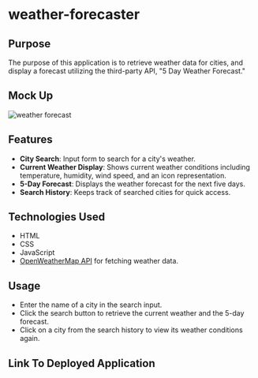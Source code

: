 # weather-forecaster

## Purpose

The purpose of this application is to retrieve weather data for cities, and display a forecast utilizing the third-party API, "5 Day Weather Forecast."

## Mock Up

<img src="./Assets/Screenshot 2024-09-28 at 4.18.13 PM.png" alt="weather forecast">

## Features

- **City Search**: Input form to search for a city's weather.
- **Current Weather Display**: Shows current weather conditions including temperature, humidity, wind speed, and an icon representation.
- **5-Day Forecast**: Displays the weather forecast for the next five days.
- **Search History**: Keeps track of searched cities for quick access.

## Technologies Used

- HTML
- CSS
- JavaScript
- [OpenWeatherMap API](https://openweathermap.org/api) for fetching weather data.

## Usage

- Enter the name of a city in the search input.
- Click the search button to retrieve the current weather and the 5-day forecast.
- Click on a city from the search history to view its weather conditions again.

## Link To Deployed Application
